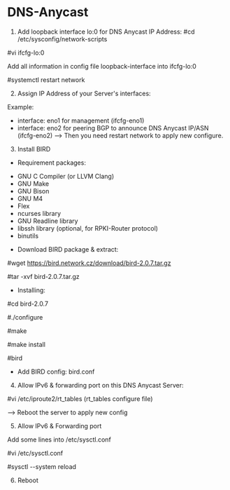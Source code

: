 # DNS-Anycast
1. Add loopback interface lo:0 for DNS Anycast IP Address:
#cd /etc/sysconfig/network-scripts

#vi ifcfg-lo:0

Add all information in config file loopback-interface into ifcfg-lo:0

#systemctl restart network

2. Assign IP Address of your Server's interfaces:

Example:
- interface: eno1 for management (ifcfg-eno1)
- interface: eno2 for peering BGP to announce DNS Anycast IP/ASN (ifcfg-eno2)
--> Then you need restart network to apply new configure.

3. Install BIRD

- Requirement packages:

+ GNU C Compiler (or LLVM Clang)
+ GNU Make
+ GNU Bison
+ GNU M4
+ Flex
+ ncurses library
+ GNU Readline library
+ libssh library (optional, for RPKI-Router protocol)
+ binutils
- Download BIRD package & extract:

#wget https://bird.network.cz/download/bird-2.0.7.tar.gz

#tar -xvf bird-2.0.7.tar.gz
- Installing:

#cd bird-2.0.7

#./configure

#make

#make install

#bird

- Add BIRD config: bird.conf

4. Allow IPv6 & forwarding port on this DNS Anycast Server:

#vi /etc/iproute2/rt_tables (rt_tables configure file)

--> Reboot the server to apply new config

5. Allow IPv6 & Forwarding port

Add some lines into /etc/sysctl.conf

#vi /etc/sysctl.conf

#sysctl --system reload

6. Reboot

